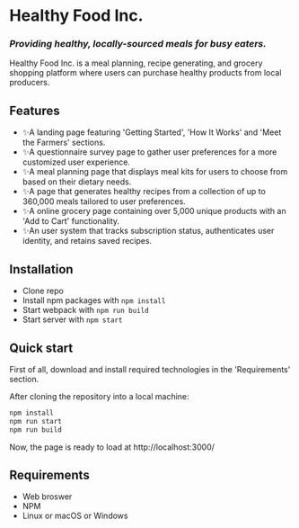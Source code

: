 # Healthy Food Inc. 
### _Providing healthy, locally-sourced meals for busy eaters._


Healthy Food Inc. is a meal planning, recipe generating, and grocery shopping platform where users can purchase healthy products from local producers. 


## Features

- ✨A landing page featuring 'Getting Started', 'How It Works' and 'Meet the Farmers' sections.
- ✨A questionnaire survey page to gather user preferences for a more customized user experience.  
- ✨A  meal  planning page  that displays meal kits for users to choose from based on their dietary needs.
- ✨A page that generates healthy recipes from a collection of up to 360,000 meals tailored to user preferences. 
- ✨A online grocery page containing over 5,000 unique products with an 'Add to Cart' functionality.  
- ✨An user system that tracks subscription status, authenticates user identity, and retains saved recipes. 


## Installation
- Clone repo
- Install npm packages with `npm install`
- Start webpack with `npm run build`
- Start server with `npm start`

## Quick start
First of all, download and install required technologies in the 'Requirements' section. 

After cloning the repository into a local machine: 
```bash
npm install
npm run start
npm run build
```

Now, the page is ready to load at http://localhost:3000/

## Requirements
- Web broswer
- NPM
- Linux or macOS or Windows

